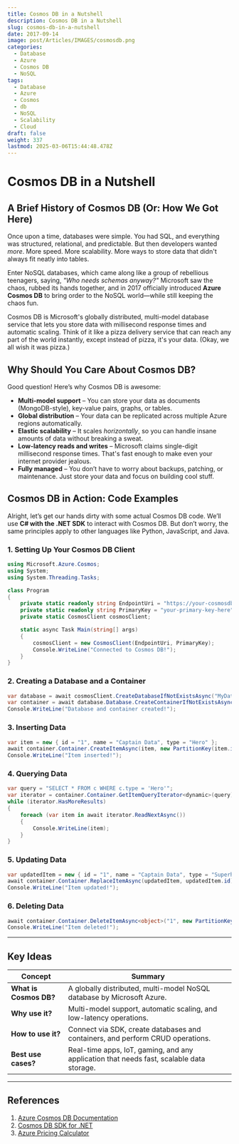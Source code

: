 ```yaml
---
title: Cosmos DB in a Nutshell
description: Cosmos DB in a Nutshell
slug: cosmos-db-in-a-nutshell
date: 2017-09-14
image: post/Articles/IMAGES/cosmosdb.png
categories:
  - Database
  - Azure
  - Cosmos DB
  - NoSQL
tags:
  - Database
  - Azure
  - Cosmos
  - db
  - NoSQL
  - Scalability
  - Cloud
draft: false
weight: 337
lastmod: 2025-03-06T15:44:48.478Z
---
```

# Cosmos DB in a Nutshell

## A Brief History of Cosmos DB (Or: How We Got Here)

Once upon a time, databases were simple. You had SQL, and everything was structured, relational, and predictable. But then developers wanted *more*. More speed. More scalability. More ways to store data that didn't always fit neatly into tables.

Enter NoSQL databases, which came along like a group of rebellious teenagers, saying, *"Who needs schemas anyway?"* Microsoft saw the chaos, rubbed its hands together, and in 2017 officially introduced **Azure Cosmos DB** to bring order to the NoSQL world—while still keeping the chaos fun.

Cosmos DB is Microsoft's globally distributed, multi-model database service that lets you store data with millisecond response times and automatic scaling. Think of it like a pizza delivery service that can reach any part of the world instantly, except instead of pizza, it's your data. (Okay, we all wish it was pizza.)

## Why Should You Care About Cosmos DB?

Good question! Here’s why Cosmos DB is awesome:

* **Multi-model support** – You can store your data as documents (MongoDB-style), key-value pairs, graphs, or tables.
* **Global distribution** – Your data can be replicated across multiple Azure regions automatically.
* **Elastic scalability** – It scales *horizontally*, so you can handle insane amounts of data without breaking a sweat.
* **Low-latency reads and writes** – Microsoft claims single-digit millisecond response times. That's fast enough to make even your internet provider jealous.
* **Fully managed** – You don’t have to worry about backups, patching, or maintenance. Just store your data and focus on building cool stuff.

## Cosmos DB in Action: Code Examples

Alright, let’s get our hands dirty with some actual Cosmos DB code. We’ll use **C# with the .NET SDK** to interact with Cosmos DB. But don’t worry, the same principles apply to other languages like Python, JavaScript, and Java.

### 1. Setting Up Your Cosmos DB Client

```csharp
using Microsoft.Azure.Cosmos;
using System;
using System.Threading.Tasks;

class Program
{
    private static readonly string EndpointUri = "https://your-cosmosdb-account.documents.azure.com:443/";
    private static readonly string PrimaryKey = "your-primary-key-here";
    private static CosmosClient cosmosClient;

    static async Task Main(string[] args)
    {
        cosmosClient = new CosmosClient(EndpointUri, PrimaryKey);
        Console.WriteLine("Connected to Cosmos DB!");
    }
}
```

### 2. Creating a Database and a Container

```csharp
var database = await cosmosClient.CreateDatabaseIfNotExistsAsync("MyDatabase");
var container = await database.Database.CreateContainerIfNotExistsAsync("MyContainer", "/id");
Console.WriteLine("Database and container created!");
```

### 3. Inserting Data

```csharp
var item = new { id = "1", name = "Captain Data", type = "Hero" };
await container.Container.CreateItemAsync(item, new PartitionKey(item.id));
Console.WriteLine("Item inserted!");
```

### 4. Querying Data

```csharp
var query = "SELECT * FROM c WHERE c.type = 'Hero'";
var iterator = container.Container.GetItemQueryIterator<dynamic>(query);
while (iterator.HasMoreResults)
{
    foreach (var item in await iterator.ReadNextAsync())
    {
        Console.WriteLine(item);
    }
}
```

### 5. Updating Data

```csharp
var updatedItem = new { id = "1", name = "Captain Data", type = "Superhero" };
await container.Container.ReplaceItemAsync(updatedItem, updatedItem.id);
Console.WriteLine("Item updated!");
```

### 6. Deleting Data

```csharp
await container.Container.DeleteItemAsync<object>("1", new PartitionKey("1"));
Console.WriteLine("Item deleted!");
```

<!-- ## Conclusion

Cosmos DB is like the Swiss Army knife of databases: it does a little bit of everything and does it well. Whether you need a document store, key-value store, or graph database, Cosmos DB has you covered. Plus, it scales automatically, meaning you don’t have to stress about traffic spikes (unless you're the one causing them, in which case—good job!).

So next time you're building a cloud app and need a database that *just works*, give Cosmos DB a shot. It might not make you coffee, but it’ll definitely make your data storage experience a whole lot easier. -->

***

## Key Ideas

| Concept                | Summary                                                                                  |
| ---------------------- | ---------------------------------------------------------------------------------------- |
| **What is Cosmos DB?** | A globally distributed, multi-model NoSQL database by Microsoft Azure.                   |
| **Why use it?**        | Multi-model support, automatic scaling, and low-latency operations.                      |
| **How to use it?**     | Connect via SDK, create databases and containers, and perform CRUD operations.           |
| **Best use cases?**    | Real-time apps, IoT, gaming, and any application that needs fast, scalable data storage. |

***

## References

1. [Azure Cosmos DB Documentation](https://learn.microsoft.com/en-us/azure/cosmos-db/)
2. [Cosmos DB SDK for .NET](https://www.nuget.org/packages/Microsoft.Azure.Cosmos)
3. [Azure Pricing Calculator](https://azure.microsoft.com/en-us/pricing/calculator/)
